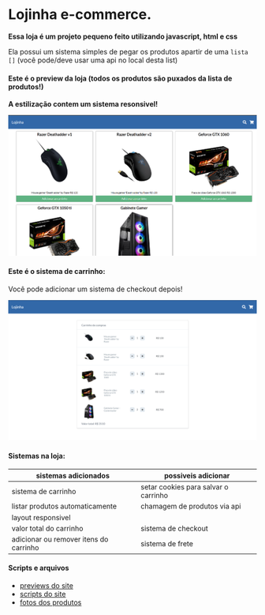 # Lojinha e-commerce.
  
**Essa loja é um projeto pequeno feito utilizando javascript, html e css**  
  
Ela possui um sistema simples de pegar os produtos apartir de uma `lista []` (você pode/deve usar uma api no local desta list)  
  
#### **Este é o preview da loja (todos os produtos são puxados da lista de produtos!)**
**A estilização contem um sistema resonsivel!**

![Preview](/imagens/preview.png)  

#### **Este é o sistema de carrinho:**  
Você pode adicionar um sistema de checkout depois!  

![Preview](/imagens/preview3.png)  
  
#### **Sistemas na loja:**  
  
 | sistemas adicionados | possiveis adicionar |
 | -------------------- | ------------------- |
 | sistema de carrinho  | setar cookies para salvar o carrinho |
 | listar produtos automaticamente | chamagem de produtos via api |
 | layout responsivel |
 | valor total do carrinho | sistema de checkout | 
 | adicionar ou remover itens do carrinho | sistema de frete |
  
#### **Scripts e arquivos**  
  
* [previews do site](imagens/)  
* [scripts do site](scripts/)  
* [fotos dos produtos](imagens/produtos/)  
